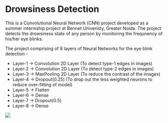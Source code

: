 # Drowsiness Detection
This is a Convolutional Neural Network (CNN) project developed as a summer interniship project at Bennet Univeristy, Greater Noida.
The project detects the drowsiness state of any person by monitoring the frequnency of his/her eye blinks.

The project comprising of 8 layers of Neural Networks for the eye blink detection -
* Layer-1 -> Convolution 2D Layer (To detect type-1 edges in images)
* Layer-2 -> Convolution 2D Layer (To detect type-2 edges in images)
* Layer-3 -> MaxPooling 2D Layer (To reduce the contrast of the images)
* Layer-4 -> Dropout(0.25) (To drop out the less weighted neurons to reduce over-fitting of model)
* Layer-5 -> Flatten
* Layer-6 -> Dense
* Layer-7 -> Dropout(0.5)
* Layer-8 -> Dense

![](good_man.gif)
